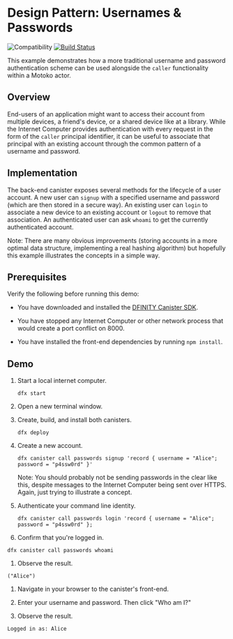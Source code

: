 # Design Pattern: Usernames & Passwords

![Compatibility](https://img.shields.io/badge/compatibility-0.6.25-blue)
[![Build Status](https://github.com/dfinity/examples/workflows/motoko-password-example/badge.svg)](https://github.com/dfinity/examples/actions?query=workflow%3Amotoko-password-example)

This example demonstrates how a more traditional username and password authentication scheme can be used alongside the `caller` functionality within a Motoko actor.

## Overview

End-users of an application might want to access their account from multiple devices, a friend's device, or a shared device like at a library. While the Internet Computer provides authentication with every request in the form of the `caller` principal identifier, it can be useful to associate that principal with an existing account through the common pattern of a username and password.

## Implementation

The back-end canister exposes several methods for the lifecycle of a user account. A new user can `signup` with a specified username and password (which are then stored in a secure way). An existing user can `login` to associate a new device to an existing account or `logout` to remove that association. An authenticated user can ask `whoami` to get the currently authenticated account.

Note: There are many obvious improvements (storing accounts in a more optimal data structure, implementing a real hashing algorithm) but hopefully this example illustrates the concepts in a simple way.

## Prerequisites

Verify the following before running this demo:

*  You have downloaded and installed the [DFINITY Canister
   SDK](https://sdk.dfinity.org).

*  You have stopped any Internet Computer or other network process that would
   create a port conflict on 8000.

*  You have installed the front-end dependencies by running `npm install`.

## Demo

1. Start a local internet computer.

   ```text
   dfx start
   ```

1. Open a new terminal window.

1. Create, build, and install both canisters.

   ```text
   dfx deploy
   ```

1. Create a new account.

   ```text
   dfx canister call passwords signup 'record { username = "Alice"; password = "p4ssw0rd" }'
   ```

   Note: You should probably not be sending passwords in the clear like this, despite messages to the Internet Computer being sent over HTTPS. Again, just trying to illustrate a concept.

1. Authenticate your command line identity.

   ```text
   dfx canister call passwords login 'record { username = "Alice"; password = "p4ssw0rd" };
   ```

1. Confirm that you're logged in.

  ```text
  dfx canister call passwords whoami
  ```

1. Observe the result.

  ```text
  ("Alice")
  ```

1. Navigate in your browser to the canister's front-end.

1. Enter your username and password. Then click "Who am I?"

1. Observe the result.

  ```text
  Logged in as: Alice
  ```
